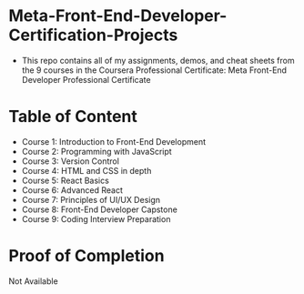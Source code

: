# Meta-Front-End-Developer-Certification-Projects


* This repo contains all of my assignments, demos, and cheat sheets from the 9 courses in the Coursera Professional Certificate: Meta Front-End Developer Professional Certificate

# Table of Content
* Course 1: Introduction to Front-End Development
* Course 2: Programming with JavaScript
* Course 3: Version Control
* Course 4: HTML and CSS in depth
* Course 5: React Basics
* Course 6: Advanced React
* Course 7: Principles of UI/UX Design
* Course 8: Front-End Developer Capstone
* Course 9: Coding Interview Preparation

# Proof of Completion
Not Available
